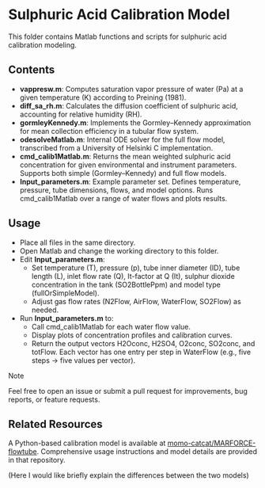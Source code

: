 # Sulphuric Acid Calibration Model

This folder contains Matlab functions and scripts for sulphuric acid calibration modeling. 

## Contents
- **vappresw.m**: Computes saturation vapor pressure of water (Pa) at a given temperature (K) according to Preining (1981).
- **diff_sa_rh.m**: Calculates the diffusion coefficient of sulphuric acid, accounting for relative humidity (RH).
- **gormleyKennedy.m**: Implements the Gormley–Kennedy approximation for mean collection efficiency in a tubular flow system.
- **odesolveMatlab.m**: Internal ODE solver for the full flow model, transcribed from a University of Helsinki C implementation.
- **cmd_calib1Matlab.m**: Returns the mean weighted sulphuric acid concentration for given environmental and instrument parameters. Supports both simple (Gormley–Kennedy) and full flow models.
- **Input_parameters.m**: Example parameter set. Defines temperature, pressure, tube dimensions, flows, and model options. Runs cmd_calib1Matlab over a range of water flows and plots results.

## Usage
- Place all files in the same directory.
- Open Matlab and change the working directory to this folder.
- Edit **Input_parameters.m**:
    - Set temperature (T), pressure (p), tube inner diameter (ID), tube length (L), inlet flow rate (Q), It-factor at Q (It), sulphur dioxide concentration in the tank (SO2BottlePpm) and model type (fullOrSimpleModel).
    - Adjust gas flow rates (N2Flow, AirFlow, WaterFlow, SO2Flow) as needed.
- Run **Input_parameters.m** to:
    - Call cmd_calib1Matlab for each water flow value.
    - Display plots of concentration profiles and calibration curves.
    - Return the output vectors H2Oconc, H2SO4, O2conc, SO2conc, and totFlow. Each vector has one entry per step in WaterFlow (e.g., five steps → five values per vector).

>[!NOTE]
>Feel free to open an issue or submit a pull request for improvements, bug reports, or feature requests.


## Related Resources
A Python-based calibration model is available at [momo-catcat/MARFORCE-flowtube](https://github.com/momo-catcat/MARFORCE-flowtube). Comprehensive usage instructions and model details are provided in that repository.

(Here I would like briefly explain the differences between the two models)
